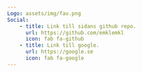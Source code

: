 ```yaml
---
Logo: assets/img/fav.png
Social:
    - title: Link till sidans github repo.
      url: https://github.com/emklemkl
      icon: fab fa-github
    - title: Link till google.
      url: https://google.se
      icon: fab fa-google
---
```


